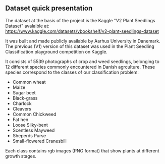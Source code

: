 ## Dataset quick presentation

The dataset at the basis of the project is the Kaggle "V2 Plant Seedlings Dataset" avalaible at:  
https://www.kaggle.com/datasets/vbookshelf/v2-plant-seedlings-dataset  

It was built and made publicly available by Aarhus University in Danemark.  
The previous (V1) version of this dataset was used in the Plant Seedling Classification playground competition on Kaggle.  

It consists of 5539 photographs of crop and weed seedlings, belonging to 12 different species commonly encountered in Danish agrculture. These species correspond to the classes of our classification problem:
- Common wheat
- Maize
- Sugar beet
- Black-grass
- Charlock
- Cleavers
- Common Chickweed
- Fat hen
- Loose Silky-bent
- Scentless Mayweed
- Sheperds Purse
- Small-flowered Cranesbill

Each class contains rgb images (PNG format) that show plants at different growth stages.